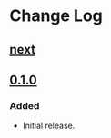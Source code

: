 # Change Log

## [next]

## [0.1.0]

### Added
- Initial release.

[next]: https://github.com/thasmo/docker.nginx/compare/v0.1.0...HEAD
[0.1.0]: https://github.com/thasmo/docker.nginx/compare/2cb1ad5f05c27e35c0a7da52b37f345b1e58de21...v0.1.0
